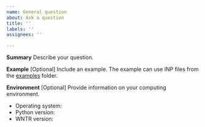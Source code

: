 ```yaml
---
name: General question
about: Ask a question
title: ''
labels: ''
assignees: ''

---
```


**Summary**
Describe your question.

**Example**
[Optional] Include an example. The example can use INP files from the [examples](https://github.com/USEPA/WNTR/tree/main/examples) folder.

**Environment**
[Optional] Provide information on your computing environment.
 - Operating system: 
 - Python version:
 - WNTR version:
